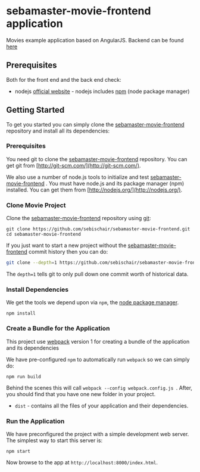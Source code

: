 # sebamaster-movie-frontend application
Movies example application based on AngularJS. Backend can be found [here](https://github.com/sebischair/sebamaster-movie-backend/overview)

## Prerequisites

Both for the front end and the back end check:

* nodejs [official website](https://nodejs.org/en/) - nodejs includes [npm](https://www.npmjs.com/) (node package manager)


## Getting Started

To get you started you can simply clone the [sebamaster-movie-frontend](https://github.com/sebischair/sebamaster-movie-frontend/) repository and install all its dependencies:

### Prerequisites

You need git to clone the [sebamaster-movie-frontend](https://github.com/sebischair/sebamaster-movie-frontend/)  repository. You can get git from [http://git-scm.com/](http://git-scm.com/).

We also use a number of node.js tools to initialize and test [sebamaster-movie-frontend](https://github.com/sebischair/sebamaster-movie-frontend/) . You must have node.js and its package manager (npm) installed.  You can get them from [http://nodejs.org/](http://nodejs.org/).

### Clone Movie Project

Clone the [sebamaster-movie-frontend](https://github.com/sebischair/sebamaster-movie-frontend/)  repository using [git](http://git-scm.com/):

```
git clone https://github.com/sebischair/sebamaster-movie-frontend.git
cd sebamaster-movie-frontend
```

If you just want to start a new project without the [sebamaster-movie-frontend](https://github.com/sebischair/sebamaster-movie-frontend/)  commit history then you can do:

```bash
git clone --depth=1 https://github.com/sebischair/sebamaster-movie-frontend.git <your-project-name>
```

The `depth=1` tells git to only pull down one commit worth of historical data.

### Install Dependencies

We get the tools we depend upon via `npm`, the [node package manager](https://www.npmjs.com).

```
npm install
```

### Create a Bundle for the Application

This project use [webpack](https://github.com/webpack/webpack) version 1 for creating a bundle of the application and its dependencies

We have pre-configured `npm` to automatically run `webpack` so we can simply do:

```
npm run build
```

Behind the scenes this will call `webpack --config webpack.config.js `.  After, you should find that you have one new folder in your project.

* `dist` - contains all the files of your application and their dependencies.

### Run the Application

We have preconfigured the project with a simple development web server.  The simplest way to start
this server is:

```
npm start
```

Now browse to the app at `http://localhost:8000/index.html`.
